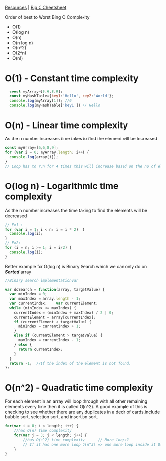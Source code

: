 [Resources](https://www.freecodecamp.org/news/my-first-foray-into-technology-c5b6e83fe8f1/) | [Big O Cheetsheet](https://www.bigocheatsheet.com/)

Order of best to Worst Bing O Complexity
- O(1)
- O(log n)
- O(n)
- O(n log n)
- O(n^2)
- O(2^n)
- O(n!)

# O(1) - Constant time complexity
```javascript
  const myArray=[5,6,8,9];
  const myHashTable={key1:'Hello', key2:'World'};
  console.log(myArray[1]); //6
  console.log(myHashTable['key1']) // Hello
```
# O(n) - Linear time complexity
As the n number increases time takes to find the element will be increased
```javascript
const myArray=[5,6,8,9];
for (var i = 0; myArray.length; i++) {  
  console.log(array[i]);
}
// Loop has to run for 4 times this will increase based on the no of elements
```

# O(log n) - Logarithmic time complexity
As the n number increases the time taking to find the elements will be decreased

```javascript
// Ex1 :
for (var i = 1; i < n; i = i * 2)  {
  console.log(i);
}
// Ex2:
for (i = n; i >= 1; i = i/2) {
  console.log(i);
}
```
Better example for O(log n) is Binary Search which we can only do on ***Sorted*** array
```javascript
//Binary search implementationvar 

var doSearch = function(array, targetValue) {    
  var minIndex = 0;    
  var maxIndex = array.length - 1;    
  var currentIndex;    var currentElement;        
  while (minIndex <= maxIndex) {        
    currentIndex = (minIndex + maxIndex) / 2 | 0;        
    currentElement = array[currentIndex];        
    if (currentElement < targetValue) {            
      minIndex = currentIndex + 1;        
    } 
    else if (currentElement > targetValue) {            
      maxIndex = currentIndex - 1;        
    } else {            
      return currentIndex;        
    }    
  }    
  return -1;  //If the index of the element is not found.
};
```
# O(n^2) - Quadratic time complexity
For each element in an array will loop through with all other remaining elements every time then it is called O(n^2). 
A good example of this is checking to see whether there are any duplicates in a deck of cards.include bubble sort, selection sort, and insertion sort.
```javascript
for(var i = 0; i < length; i++) {     
    //has O(n) time complexity    
    for(var j = 0; j < length; j++) { 
        //has O(n^2) time complexity      // More loops?
        // If it has one more loop O(n^3) => one more loop inside it O(n^4)...etc
    }
}
```
